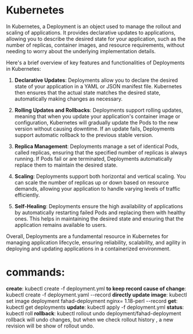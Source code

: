 # Kubernetes

In Kubernetes, a Deployment is an object used to manage the rollout and scaling of applications. It provides declarative updates to applications, allowing you to describe the desired state for your application, such as the number of replicas, container images, and resource requirements, without needing to worry about the underlying implementation details.

Here's a brief overview of key features and functionalities of Deployments in Kubernetes:

1. **Declarative Updates**: Deployments allow you to declare the desired state of your application in a YAML or JSON manifest file. Kubernetes then ensures that the actual state matches the desired state, automatically making changes as necessary.

2. **Rolling Updates and Rollbacks**: Deployments support rolling updates, meaning that when you update your application's container image or configuration, Kubernetes will gradually update the Pods to the new version without causing downtime. If an update fails, Deployments support automatic rollback to the previous stable version.

3. **Replica Management**: Deployments manage a set of identical Pods, called replicas, ensuring that the specified number of replicas is always running. If Pods fail or are terminated, Deployments automatically replace them to maintain the desired state.

4. **Scaling**: Deployments support both horizontal and vertical scaling. You can scale the number of replicas up or down based on resource demands, allowing your application to handle varying levels of traffic efficiently.

5. **Self-Healing**: Deployments ensure the high availability of applications by automatically restarting failed Pods and replacing them with healthy ones. This helps in maintaining the desired state and ensuring that the application remains available to users.

Overall, Deployments are a fundamental resource in Kubernetes for managing application lifecycle, ensuring reliability, scalability, and agility in deploying and updating applications in a containerized environment.


# commands:

**create**: kubectl create -f deployment.yml
**to keep record cause of change**: kubectl create -f deployment.yaml --record
**directly update image**: kubectl set image deployment fahad-deployment nginx= 1.18-perl --record
**get**: kubectl get deployments
**update**: kubectl apply -f deployment.yml
**status**: kubectl roll
**rollback**: kubectl rollout undo deployment/fahad-deployment
 rollback will undo changes, but when we check rollout history , a new revision will be show of rollout undo. 